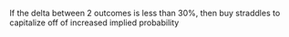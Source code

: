 If the delta between 2 outcomes is less than 30%, then buy straddles to capitalize off of increased implied probability